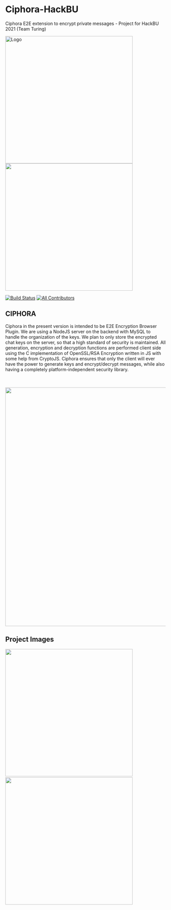 # Ciphora-HackBU
Ciphora E2E extension to encrypt private messages - Project for HackBU 2021 (Team Turing)

  <a href="https://github.com/andrewflik/Ciphora-HackBU">
    <span><img src="https://github.com/andrewflik/Ciphora-HackBU/blob/main/ciphora-extension/public/logo.jpeg" alt="Logo" width="400"><img src = "hhttps://github.com/andrewflik/Ciphora-HackBU/blob/main/Screenshots_Progress/graphics2.png" width = "400"/></span>
  
  </a>
  <br>
 
 [![Build Status](https://img.shields.io/circleci/project/all-contributors/all-contributors/master.svg)](https://circleci.com/gh/all-contributors/workflows/all-contributors/tree/master) [![All Contributors](https://img.shields.io/badge/all_contributors-1-blue.svg?style=flat-square)](#contributors-) 
 <br>
 
## CIPHORA

Ciphora in the present version is intended to be E2E Encryption Browser Plugin.
We are using a NodeJS server on the backend with MySQL to handle the organization of the keys. We plan to only store the encrypted chat keys on the server, so that a high standard of security is maintained. All generation, encryption and decryption functions are performed client side using the C implementation of OpenSSL/RSA Encryption written in JS with some help from CryptoJS. Ciphora ensures that only the client will ever have the power to generate keys and encrypt/decrypt messages, while also having a completely platform-independent security library.  
<br><br>

<img src="https://github.com/andrewflik/Ciphora-HackBU/blob/main/Screenshots_Progress/2.png" width="750" />

## Project Images
<p float="left">
  <img src="https://github.com/andrewflik/Ciphora-HackBU/blob/main/Screenshots_Progress/messenger_1.gif" width="400" />
  &nbsp
  <img src="https://github.com/andrewflik/Ciphora-HackBU/blob/main/Screenshots_Progress/messenger_2.png" width="400" /> 
  &nbsp
</p>

